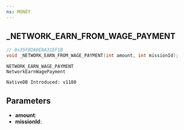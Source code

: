 ```yaml
---
ns: MONEY
---
```

## _NETWORK_EARN_FROM_WAGE_PAYMENT

```c
// 0x35F8DA0E8A31EF1B
void _NETWORK_EARN_FROM_WAGE_PAYMENT(int amount, int missionId);
```

```
NETWORK_EARN_WAGE_PAYMENT
NetworkEarnWagePayment

NativeDB Introduced: v1180
```

## Parameters
* **amount**:
* **missionId**: 

